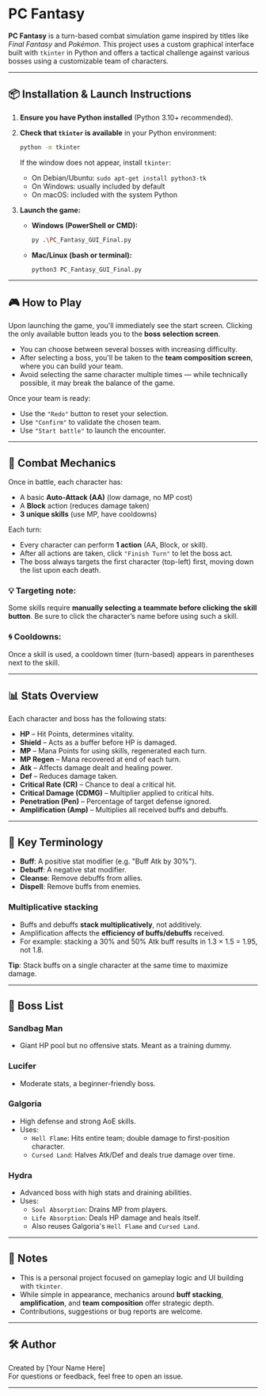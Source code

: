 
# PC Fantasy

**PC Fantasy** is a turn-based combat simulation game inspired by titles like *Final Fantasy* and *Pokémon*. This project uses a custom graphical interface built with `tkinter` in Python and offers a tactical challenge against various bosses using a customizable team of characters.

---

## 📦 Installation & Launch Instructions

1. **Ensure you have Python installed** (Python 3.10+ recommended).
2. **Check that `tkinter` is available** in your Python environment:
   ```bash
   python -m tkinter
   ```
   If the window does not appear, install `tkinter`:
   - On Debian/Ubuntu: `sudo apt-get install python3-tk`
   - On Windows: usually included by default
   - On macOS: included with the system Python

3. **Launch the game:**

   - **Windows (PowerShell or CMD):**
     ```bash
     py .\PC_Fantasy_GUI_Final.py
     ```

   - **Mac/Linux (bash or terminal):**
     ```bash
     python3 PC_Fantasy_GUI_Final.py
     ```

---

## 🎮 How to Play

Upon launching the game, you'll immediately see the start screen. Clicking the only available button leads you to the **boss selection screen**.

- You can choose between several bosses with increasing difficulty.
- After selecting a boss, you'll be taken to the **team composition screen**, where you can build your team.
- Avoid selecting the same character multiple times — while technically possible, it may break the balance of the game.

Once your team is ready:
- Use the `"Redo"` button to reset your selection.
- Use `"Confirm"` to validate the chosen team.
- Use `"Start battle"` to launch the encounter.

---

## 🧠 Combat Mechanics

Once in battle, each character has:
- A basic **Auto-Attack (AA)** (low damage, no MP cost)
- A **Block** action (reduces damage taken)
- **3 unique skills** (use MP, have cooldowns)

Each turn:
- Every character can perform **1 action** (AA, Block, or skill).
- After all actions are taken, click `"Finish Turn"` to let the boss act.
- The boss always targets the first character (top-left) first, moving down the list upon each death.

### 💡 Targeting note:
Some skills require **manually selecting a teammate before clicking the skill button**. Be sure to click the character’s name before using such a skill.

### 🌀 Cooldowns:
Once a skill is used, a cooldown timer (turn-based) appears in parentheses next to the skill.

---

## 📊 Stats Overview

Each character and boss has the following stats:

- **HP** – Hit Points, determines vitality.
- **Shield** – Acts as a buffer before HP is damaged.
- **MP** – Mana Points for using skills, regenerated each turn.
- **MP Regen** – Mana recovered at end of each turn.
- **Atk** – Affects damage dealt and healing power.
- **Def** – Reduces damage taken.
- **Critical Rate (CR)** – Chance to deal a critical hit.
- **Critical Damage (CDMG)** – Multiplier applied to critical hits.
- **Penetration (Pen)** – Percentage of target defense ignored.
- **Amplification (Amp)** – Multiplies all received buffs and debuffs.

---

## 📘 Key Terminology

- **Buff**: A positive stat modifier (e.g. "Buff Atk by 30%").
- **Debuff**: A negative stat modifier.
- **Cleanse**: Remove debuffs from allies.
- **Dispell**: Remove buffs from enemies.

### Multiplicative stacking
- Buffs and debuffs **stack multiplicatively**, not additively.
- Amplification affects the **efficiency of buffs/debuffs** received.
- For example: stacking a 30% and 50% Atk buff results in 1.3 × 1.5 = 1.95, not 1.8.

**Tip**: Stack buffs on a single character at the same time to maximize damage.

---

## 🧪 Boss List

### **Sandbag Man**
- Giant HP pool but no offensive stats. Meant as a training dummy.

### **Lucifer**
- Moderate stats, a beginner-friendly boss.

### **Galgoria**
- High defense and strong AoE skills.
- Uses:
  - `Hell Flame`: Hits entire team; double damage to first-position character.
  - `Cursed Land`: Halves Atk/Def and deals true damage over time.

### **Hydra**
- Advanced boss with high stats and draining abilities.
- Uses:
  - `Soul Absorption`: Drains MP from players.
  - `Life Absorption`: Deals HP damage and heals itself.
  - Also reuses Galgoria's `Hell Flame` and `Cursed Land`.

---

## 💬 Notes

- This is a personal project focused on gameplay logic and UI building with `tkinter`.
- While simple in appearance, mechanics around **buff stacking**, **amplification**, and **team composition** offer strategic depth.
- Contributions, suggestions or bug reports are welcome.

---

## 🛠️ Author

Created by [Your Name Here]  
For questions or feedback, feel free to open an issue.

---
